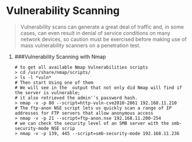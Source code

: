 # Vulnerability Scanning

  > Vulnerability scans can generate a great deal of traffic and, in some cases, can even result in denial of service conditions on many network devices, so caution must be exercised before making use of mass vulnerability scanners on a penetration test.

  1. ###Vulnerability Scanning with Nmap

      ```shell
      # to get all available Nmap Vulnerabilities scripts
      > cd /usr/share/nmap/scripts/
      > ls -l *vuln*  
      # Then start Using one of them
      # We will see in the  output that not only did Nmap will find if the server is vulnerable;
      # it also retrieved the admin'ʹs password hash.
      > nmap -v -p 80 --script=http-vuln-cve2010-2861 192.168.11.210
      # The ftp-anon NSE script lets us quickly scan a range of IP addresses for FTP servers that allow anonymous access
      > nmap -v -p 21 --script=ftp-anon.nse 192.168.11.200-254
      # we can check the security level of an SMB server with the smb-security-mode NSE scrip
      > nmap -v -p 139, 445 --script=smb-security-mode 192.168.11.236
      ```
